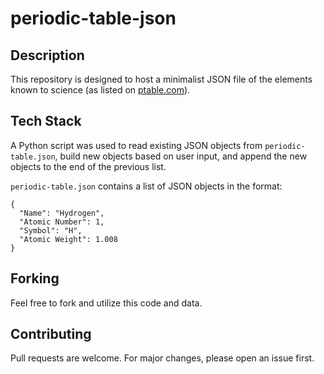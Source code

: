 # periodic-table-json

## Description

This repository is designed to host a minimalist JSON file of the elements known to science (as listed on [ptable.com](https://ptable.com/#?lang=en)).

## Tech Stack

A Python script was used to read existing JSON objects from `periodic-table.json`, build new objects based on user input, and append the new objects to the end of the previous list.

`periodic-table.json` contains a list of JSON objects in the format:

```
{
  "Name": "Hydrogen",
  "Atomic Number": 1,
  "Symbol": "H",
  "Atomic Weight": 1.008
}
```

## Forking

Feel free to fork and utilize this code and data.

## Contributing

Pull requests are welcome. For major changes, please open an issue first.
